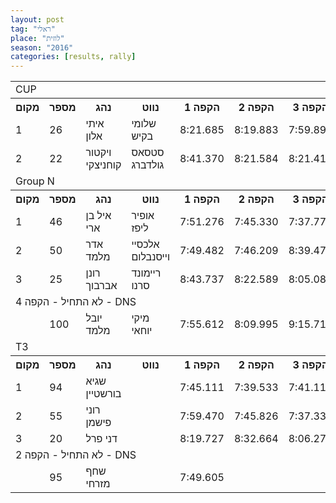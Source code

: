 ```yaml
---
layout: post
tag: "ראלי"
place: "לוזית"
season: "2016"
categories: [results, rally]
---
```



<table class="line_color">
<tr><td colspan="99" class="title_font">  CUP  </td></tr>

<tr class="rnkh_bkcolor">
    <th class="rnkh_font">מקום</th>
    <th class="rnkh_font">מספר</th>
    <th class="rnkh_font">נהג</th>
    <th class="rnkh_font">נווט</th>
    <th class="rnkh_font">הקפה 1</th>
    <th class="rnkh_font">הקפה 2</th>
    <th class="rnkh_font">הקפה 3</th>
    <th class="rnkh_font">הקפה 4</th>
    <th class="rnkh_font">זמן</th>
    <th class="rnkh_font">פער</th>
</tr>
<tr class="rnk_bkcolor">
    <td class="rnk_font">1</td>
    <td class="rnk_font">26</td>
    <td class="rnk_font">איתי אלון</td>
    <td class="rnk_font">שלומי בקיש</td>
    <td class="rnk_font">8:21.685</td>
    <td class="rnk_font">8:19.883</td>
    <td class="rnk_font">7:59.893</td>
    <td class="rnk_font">8:10.941</td>
    <td class="rnk_font">32:52.402</td>
    <td class="rnk_font"></td>
</tr>
<tr class="rnk_bkcolor">
    <td class="rnk_font">2</td>
    <td class="rnk_font">22</td>
    <td class="rnk_font">ויקטור קוחניצקי</td>
    <td class="rnk_font">סטסאס גולדברג</td>
    <td class="rnk_font">8:41.370</td>
    <td class="rnk_font">8:21.584</td>
    <td class="rnk_font">8:21.418</td>
    <td class="rnk_font">8:27.221</td>
    <td class="rnk_font">33:51.593</td>
    <td class="rnk_font">59.191</td>
</tr>

<tr><td colspan="99" class="title_font">  Group N  </td></tr>

<tr class="rnkh_bkcolor">
    <th class="rnkh_font">מקום</th>
    <th class="rnkh_font">מספר</th>
    <th class="rnkh_font">נהג</th>
    <th class="rnkh_font">נווט</th>
    <th class="rnkh_font">הקפה 1</th>
    <th class="rnkh_font">הקפה 2</th>
    <th class="rnkh_font">הקפה 3</th>
    <th class="rnkh_font">הקפה 4</th>
    <th class="rnkh_font">זמן</th>
    <th class="rnkh_font">פער</th>
</tr>

<tr class="rnk_bkcolor">
    <td class="rnk_font">1</td>
    <td class="rnk_font">46</td>
    <td class="rnk_font">איל בן ארי</td>
    <td class="rnk_font">אופיר ליפז</td>
    <td class="rnk_font">7:51.276</td>
    <td class="rnk_font">7:45.330</td>
    <td class="rnk_font">7:37.779</td>
    <td class="rnk_font">7:35.673</td>
    <td class="rnk_font">30:50.058</td>
    <td class="rnk_font"></td>
</tr>
<tr class="rnk_bkcolor">
    <td class="rnk_font">2</td>
    <td class="rnk_font">50</td>
    <td class="rnk_font">אדר מלמד</td>
    <td class="rnk_font">אלכסיי וייסנבלום</td>
    <td class="rnk_font">7:49.482</td>
    <td class="rnk_font">7:46.209</td>
    <td class="rnk_font">8:39.475</td>
    <td class="rnk_font">7:56.144</td>
    <td class="rnk_font">32:11.310</td>
    <td class="rnk_font">1:21.252</td>
</tr>
<tr class="rnk_bkcolor">
    <td class="rnk_font">3</td>
    <td class="rnk_font">25</td>
    <td class="rnk_font">רונן אברבוך</td>
    <td class="rnk_font">ריימונד סרנו</td>
    <td class="rnk_font">8:43.737</td>
    <td class="rnk_font">8:22.589</td>
    <td class="rnk_font">8:05.082</td>
    <td class="rnk_font">8:03.406</td>
    <td class="rnk_font">33:14.814</td>
    <td class="rnk_font">2:24.756</td>
</tr>
<tr>
    <td colspan="99" class="subtitle_font">לא התחיל - הקפה 4 - DNS</td>
</tr>
<tr class="rnk_bkcolor">
    <td class="rnk_font"></td>
    <td class="rnk_font">100</td>
    <td class="rnk_font">יובל מלמד</td>
    <td class="rnk_font">מיקי יוחאי</td>
    <td class="rnk_font">7:55.612</td>
    <td class="rnk_font">8:09.995</td>
    <td class="rnk_font">9:15.710</td>
    <td class="rnk_font"></td>
    <td class="rnk_font"></td>
    <td class="rnk_font"></td>
</tr>	

<tr>
    <td colspan="99" class="title_font">  T3  </td>
</tr>

<tr class="rnkh_bkcolor">
    <th class="rnkh_font">מקום</th>
    <th class="rnkh_font">מספר</th>
    <th class="rnkh_font">נהג</th>
    <th class="rnkh_font">נווט</th>
    <th class="rnkh_font">הקפה 1</th>
    <th class="rnkh_font">הקפה 2</th>
    <th class="rnkh_font">הקפה 3</th>
    <th class="rnkh_font">הקפה 4</th>
    <th class="rnkh_font">זמן</th>
    <th class="rnkh_font">פער</th>
</tr>
<tr class="rnk_bkcolor">
    <td class="rnk_font">1</td>
    <td class="rnk_font">94</td>
    <td class="rnk_font">שגיא בורשטיין</td>
    <td class="rnk_font"></td>
    <td class="rnk_font">7:45.111</td>
    <td class="rnk_font">7:39.533</td>
    <td class="rnk_font">7:41.111</td>
    <td class="rnk_font">7:32.586</td>
    <td class="rnk_font">30:38.341</td>
    <td class="rnk_font"></td>
</tr>
<tr class="rnk_bkcolor">
    <td class="rnk_font">2</td>
    <td class="rnk_font">55</td>
    <td class="rnk_font">רוני פישמן</td>
    <td class="rnk_font"></td>
    <td class="rnk_font">7:59.470</td>
    <td class="rnk_font">7:45.826</td>
    <td class="rnk_font">7:37.337</td>
    <td class="rnk_font">7:36.437</td>
    <td class="rnk_font">30:59.070</td>
    <td class="rnk_font">20.729</td>
</tr>
<tr class="rnk_bkcolor">
    <td class="rnk_font">3</td>
    <td class="rnk_font">20</td>
    <td class="rnk_font">דני פרל</td>
    <td class="rnk_font"></td>
    <td class="rnk_font">8:19.727</td>
    <td class="rnk_font">8:32.664</td>
    <td class="rnk_font">8:06.275</td>
    <td class="rnk_font">8:15.653</td>
    <td class="rnk_font">33:14.319</td>
    <td class="rnk_font">2:35.978</td>
</tr>
<tr>
    <td colspan="99" class="subtitle_font">לא התחיל - הקפה 2 - DNS</td>
</tr>
<tr class="rnk_bkcolor">
    <td class="rnk_font"></td>
    <td class="rnk_font">95</td>
    <td class="rnk_font">שחף מזרחי</td>
    <td class="rnk_font"></td>
    <td class="rnk_font">7:49.605</td>
    <td class="rnk_font"></td>
    <td class="rnk_font"></td>
    <td class="rnk_font"></td>
    <td class="rnk_font"></td>
    <td class="rnk_font"></td>
</tr>
</table>
